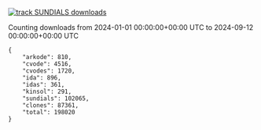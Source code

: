 [![track SUNDIALS downloads](https://github.com/sundials-codes/sundials-download-tracker/actions/workflows/nightly.yml/badge.svg)](https://github.com/sundials-codes/sundials-download-tracker/actions/workflows/nightly.yml)

Counting downloads from 2024-01-01 00:00:00+00:00 UTC to 2024-09-12 00:00:00+00:00 UTC

```
{
    "arkode": 810,
    "cvode": 4516,
    "cvodes": 1720,
    "ida": 896,
    "idas": 361,
    "kinsol": 291,
    "sundials": 102065,
    "clones": 87361,
    "total": 198020
}
```
